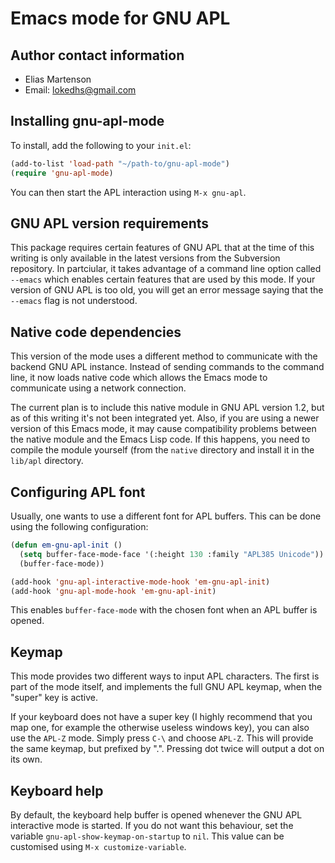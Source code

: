 Emacs mode for GNU APL
======================

Author contact information
--------------------------

  - Elias Martenson
  - Email: lokedhs@gmail.com

Installing gnu-apl-mode
-----------------------

To install, add the following to your `init.el`:

```lisp
(add-to-list 'load-path "~/path-to/gnu-apl-mode")
(require 'gnu-apl-mode)
```

You can then start the APL interaction using `M-x gnu-apl`.

GNU APL version requirements
----------------------------

This package requires certain features of GNU APL that at the time of
this writing is only available in the latest versions from the
Subversion repository. In partciular, it takes advantage of a command
line option called `--emacs` which enables certain features that are
used by this mode. If your version of GNU APL is too old, you will get
an error message saying that the `--emacs` flag is not understood.

Native code dependencies
------------------------

This version of the mode uses a different method to communicate with
the backend GNU APL instance. Instead of sending commands to the
command line, it now loads native code which allows the Emacs mode to
communicate using a network connection.

The current plan is to include this native module in GNU APL version
1.2, but as of this writing it's not been integrated yet. Also, if
you are using a newer version of this Emacs mode, it may cause
compatibility problems between the native module and the Emacs Lisp
code. If this happens, you need to compile the module yourself (from
the `native` directory and install it in the `lib/apl` directory.

Configuring APL font
--------------------

Usually, one wants to use a different font for APL buffers. This can
be done using the following configuration:

```lisp
(defun em-gnu-apl-init ()
  (setq buffer-face-mode-face '(:height 130 :family "APL385 Unicode"))
  (buffer-face-mode))

(add-hook 'gnu-apl-interactive-mode-hook 'em-gnu-apl-init)
(add-hook 'gnu-apl-mode-hook 'em-gnu-apl-init)
```

This enables `buffer-face-mode` with the chosen font when an APL
buffer is opened.

Keymap
------

This mode provides two different ways to input APL characters. The
first is part of the mode itself, and implements the full GNU APL
keymap, when the "super" key is active.

If your keyboard does not have a super key (I highly recommend that
you map one, for example the otherwise useless windows key), you can
also use the `APL-Z` mode. Simply press `C-\` and choose `APL-Z`. This will
provide the same keymap, but prefixed by ".". Pressing dot twice will
output a dot on its own.

Keyboard help
-------------

By default, the keyboard help buffer is opened whenever the GNU APL
interactive mode is started. If you do not want this behaviour, set
the variable `gnu-apl-show-keymap-on-startup` to `nil`. This value can
be customised using `M-x customize-variable`.
